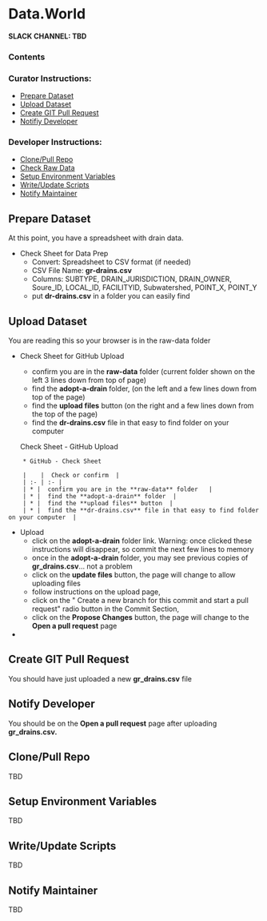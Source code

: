 # Data.World
**SLACK CHANNEL: TBD**

### Contents 
### Curator Instructions:
* [Prepare Dataset](#prepare-dataset)
* [Upload Dataset](#upload-dataset)
* [Create GIT Pull Request](#pull-request)
* [Notifiy Developer](#notify-developer)

### Developer Instructions:
* [Clone/Pull Repo](#clone-repo)
* [Check Raw Data](#check-raw-data)
* [Setup Environment Variables](#env-variables)
* [Write/Update Scripts](#scripting)
* [Notify Maintainer](#notify-maintainer)

## <a id="prepare-dataset">Prepare Dataset</a>
At this point, you have a spreadsheet with drain data.
* Check Sheet for Data Prep
    * Convert: Spreadsheet to CSV format (if needed)
    * CSV File Name: **gr-drains.csv** 
    * Columns: SUBTYPE, DRAIN_JURISDICTION, DRAIN_OWNER, Soure_ID, LOCAL_ID, FACILITYID, Subwatershed, POINT_X, POINT_Y 
    * put **dr-drains.csv** in a folder you can easily find
    
## <a id="upload-dataset">Upload Dataset</a>
You are reading this so your browser is in the raw-data folder 
* Check Sheet for GitHub Upload
    * confirm you are in the **raw-data** folder (current folder shown on the left 3 lines down from top of page)
    * find the **adopt-a-drain** folder, (on the left and a few lines down from top of the page)
    * find the **upload files** button (on the right and a few lines down from the top of the page)
    * find the **dr-drains.csv** file in that easy to find folder on your computer
    
    Check Sheet - GitHub Upload
```
    * GitHub - Check Sheet 
 
    |    |  Check or confirm  |
    | :- | :- |
    | * |  confirm you are in the **raw-data** folder   |
    | * |  find the **adopt-a-drain** folder  |
    | * |  find the **upload files** button  |
    | * |  find the **dr-drains.csv** file in that easy to find folder on your computer  |

```    
* Upload
    * click on the **adopt-a-drain** folder link. Warning: once clicked these instructions will disappear, so commit the next few lines to memory
    * once in the **adopt-a-drain** folder, you may see previous copies of **gr_drains.csv**... not a problem
    * click on the **update files** button, the page will change to allow uploading files
    * follow instructions on the upload page,  
    * click on the " Create a new branch for this commit and start a pull request" radio button in the Commit Section, 
    * click on the **Propose Changes** button, the page will change to the **Open a pull request** page
*    

## <a id="pull-request">Create GIT Pull Request</a>
You should have just uploaded a new **gr_drains.csv** file

## <a id="notify-developer">Notify Developer</a>
You should be on the **Open a pull request** page after uploading **gr_drains.csv.** 



## <a id="clone-repo">Clone/Pull Repo</a>
TBD

## <a id="env-variables">Setup Environment Variables</a>
TBD

## <a id="scripting">Write/Update Scripts</a>
TBD

## <a id="notify-maintainer">Notify Maintainer</a>
TBD
